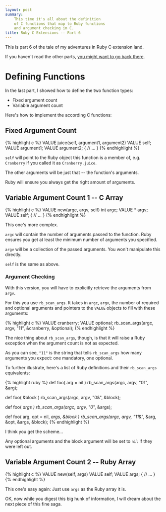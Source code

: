 ```yaml
---
layout: post
summary:
    This time it's all about the definition
    of C functions that map to Ruby functions
    and argument checking in C.
title: Ruby C Extensions -- Part 6
---
```


This is part 6 of the tale of my adventures
in Ruby C extension land.

If you haven't read the other parts,
[you might want to go back there][part1].


# Defining Functions #

In the last part, I showed how to define
the two function types:

*   Fixed argument count
*   Variable argument count

Here's how to implement the according C
functions:

## Fixed Argument Count ##

{% highlight c %}
VALUE juice(self, argument1, argument2)
    VALUE self;
    VALUE argument1;
    VALUE argument2;
{
    // ...
}
{% endhighlight %}

` self ` will point to the Ruby object this
function is a member of, e.g. ` Cranberry `
if you called it as ` Cranberry.juice `.

The other arguments will be just that --
the function's arguments.

Ruby will ensure you always get the right
amount of arguments.


## Variable Argument Count 1 -- C Array ##

{% highlight c %}
VALUE new(argc, argv, self)
    int      argc;
    VALUE *  argv;
    VALUE    self;
{
    // ...
}
{% endhighlight %}

This one's more complex.

` argc ` will contain the number of arguments
passed to the function.
Ruby ensures you get at least the minimum
number of arguments you specified.

` argv ` will be a collection of the passed
arguments. You won't manipulate this directly.

` self ` is the same as above.


### Argument Checking ###

With this version, you will have to
explicitly retrieve the arguments from
` argv `.

For this you use ` rb_scan_args `.
It takes in ` argc `, `argv`, the number
of required and optional arguments and pointers
to the ` VALUE ` objects to fill with these
arguments:

{% highlight c %}
VALUE cranberry;
VALUE optional;
rb_scan_args(argc, argv, "11", &cranberry, &optional);
{% endhighlight %}

The nice thing about ` rb_scan_args `, though, is
that it will raise a Ruby exception when the
argument count is not as expected.

As you can see, ` "11" ` is the string that tells
` rb_scan_args ` how many arguments you expect:
one mandatory, one optional.

To further illustrate, here's a list of Ruby
definitions and their ` rb_scan_args ` equivalents:

{% highlight ruby %}
def foo( arg = nil )
rb_scan_args(argc, argv, "01", &arg);

def foo( &block )
rb_scan_args(argc, argv, "0&", &block);

def foo( *args )
rb_scan_args(argc, argv, "0*", &args);

def foo( arg, opt = nil, *args, &block )
rb_scan_args(argc, argv, "11*&", &arg, &opt, &args, &block);
{% endhighlight %}

I think you get the scheme...

Any optional arguments and the block argument
will be set to ` nil ` if they were left out.


## Variable Argument Count 2 -- Ruby Array ##

{% highlight c %}
VALUE new(self, args)
    VALUE  self;
    VALUE  args;
{
    // ...
}
{% endhighlight %}

This one's easy again: Just use ` args ` as the
Ruby array it is.


OK, now while you digest this big hunk of
information, I will dream about the next
piece of this fine saga.


[part1]:        ../../18/ruby-c-extension  "Part 1 of this series"

